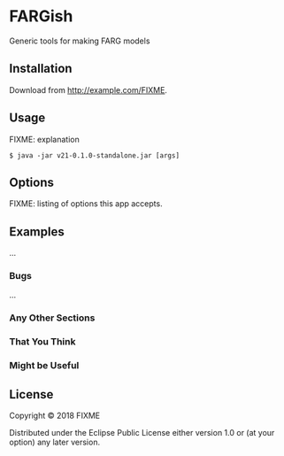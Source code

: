 # FARGish

Generic tools for making FARG models

## Installation

Download from http://example.com/FIXME.

## Usage

FIXME: explanation

    $ java -jar v21-0.1.0-standalone.jar [args]

## Options

FIXME: listing of options this app accepts.

## Examples

...

### Bugs

...

### Any Other Sections
### That You Think
### Might be Useful

## License

Copyright © 2018 FIXME

Distributed under the Eclipse Public License either version 1.0 or (at
your option) any later version.
